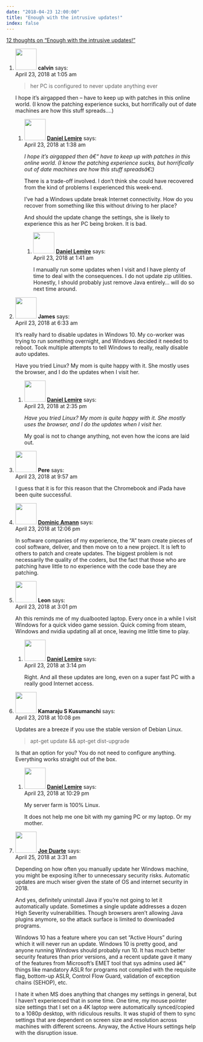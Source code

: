 ```yaml
---
date: "2018-04-23 12:00:00"
title: "Enough with the intrusive updates!"
index: false
---
```


[12 thoughts on &ldquo;Enough with the intrusive updates!&rdquo;](/lemire/blog/2018/04-23-enough-with-the-intrusive-updates)

<ol class="comment-list">
<li id="comment-301357" class="comment even thread-even depth-1 parent">
<div class="comment-author vcard">
<img alt src="https://secure.gravatar.com/avatar/5fea75a00f4d3d055f234aa6d187c884?s=56&#038;d=mm&#038;r=g" srcset="https://secure.gravatar.com/avatar/5fea75a00f4d3d055f234aa6d187c884?s=112&#038;d=mm&#038;r=g 2x" class="avatar avatar-56 photo" height="56" width="56" decoding="async" /> <b class="fn">calvin</b> <span class="says">says:</span> </div>
<div class="comment-metadata"><time datetime="2018-04-23T01:05:01+00:00">April 23, 2018 at 1:05 am</time></a> </div>
<div class="comment-content">
<blockquote><p>
her PC is configured to never update anything ever
</p></blockquote>
<p>I hope it&rsquo;s airgapped then &#8211; have to keep up with patches in this online world. (I know the patching experience sucks, but horrifically out of date machines are how this stuff spreads&#8230;.)</p>
</div>
<ol class="children">
<li id="comment-301359" class="comment byuser comment-author-lemire bypostauthor odd alt depth-2 parent">
<div class="comment-author vcard">
<img alt src="https://secure.gravatar.com/avatar/2ca999bef9535950f5b84281a4dab006?s=56&#038;d=mm&#038;r=g" srcset="https://secure.gravatar.com/avatar/2ca999bef9535950f5b84281a4dab006?s=112&#038;d=mm&#038;r=g 2x" class="avatar avatar-56 photo" height="56" width="56" decoding="async" /> <b class="fn"><a href="https://lemire.me/en/" class="url" rel="ugc">Daniel Lemire</a></b> <span class="says">says:</span> </div>
<div class="comment-metadata"><time datetime="2018-04-23T01:38:59+00:00">April 23, 2018 at 1:38 am</time></a> </div>
<div class="comment-content">
<p><em>I hope it&rsquo;s airgapped then â€“ have to keep up with patches in this online world. (I know the patching experience sucks, but horrifically out of date machines are how this stuff spreadsâ€¦)</em></p>
<p>There is a trade-off involved. I don&rsquo;t think she could have recovered from the kind of problems I experienced this week-end.</p>
<p>I&rsquo;ve had a Windows update break Internet connectivity. How do you recover from something like this without driving to her place?</p>
<p>And should the update change the settings, she is likely to experience this as her PC being broken. It is bad.</p>
</div>
<ol class="children">
<li id="comment-301360" class="comment byuser comment-author-lemire bypostauthor even depth-3">
<div class="comment-author vcard">
<img alt src="https://secure.gravatar.com/avatar/2ca999bef9535950f5b84281a4dab006?s=56&#038;d=mm&#038;r=g" srcset="https://secure.gravatar.com/avatar/2ca999bef9535950f5b84281a4dab006?s=112&#038;d=mm&#038;r=g 2x" class="avatar avatar-56 photo" height="56" width="56" loading="lazy" decoding="async" /> <b class="fn"><a href="https://lemire.me/en/" class="url" rel="ugc">Daniel Lemire</a></b> <span class="says">says:</span> </div>
<div class="comment-metadata"><time datetime="2018-04-23T01:41:20+00:00">April 23, 2018 at 1:41 am</time></a> </div>
<div class="comment-content">
<p>I manually run some updates when I visit and I have plenty of time to deal with the consequences. I do not update zip utilities. Honestly, I should probably just remove Java entirely&#8230; will do so next time around.</p>
</div>
</li>
</ol>
</li>
</ol>
</li>
<li id="comment-301389" class="comment odd alt thread-odd thread-alt depth-1 parent">
<div class="comment-author vcard">
<img alt src="https://secure.gravatar.com/avatar/7b69211885146814f86b3e5c3afb82d9?s=56&#038;d=mm&#038;r=g" srcset="https://secure.gravatar.com/avatar/7b69211885146814f86b3e5c3afb82d9?s=112&#038;d=mm&#038;r=g 2x" class="avatar avatar-56 photo" height="56" width="56" loading="lazy" decoding="async" /> <b class="fn">James</b> <span class="says">says:</span> </div>
<div class="comment-metadata"><time datetime="2018-04-23T06:33:29+00:00">April 23, 2018 at 6:33 am</time></a> </div>
<div class="comment-content">
<p>It&rsquo;s really hard to disable updates in Windows 10. My co-worker was trying to run something overnight, and Windows decided it needed to reboot. Took multiple attempts to tell Windows to really, really disable auto updates.</p>
<p>Have you tried Linux? My mom is quite happy with it. She mostly uses the browser, and I do the updates when I visit her.</p>
</div>
<ol class="children">
<li id="comment-301408" class="comment byuser comment-author-lemire bypostauthor even depth-2">
<div class="comment-author vcard">
<img alt src="https://secure.gravatar.com/avatar/2ca999bef9535950f5b84281a4dab006?s=56&#038;d=mm&#038;r=g" srcset="https://secure.gravatar.com/avatar/2ca999bef9535950f5b84281a4dab006?s=112&#038;d=mm&#038;r=g 2x" class="avatar avatar-56 photo" height="56" width="56" loading="lazy" decoding="async" /> <b class="fn"><a href="https://lemire.me/en/" class="url" rel="ugc">Daniel Lemire</a></b> <span class="says">says:</span> </div>
<div class="comment-metadata"><time datetime="2018-04-23T14:35:49+00:00">April 23, 2018 at 2:35 pm</time></a> </div>
<div class="comment-content">
<p><em>Have you tried Linux? My mom is quite happy with it. She mostly uses the browser, and I do the updates when I visit her.</em></p>
<p>My goal is not to change anything, not even how the icons are laid out.</p>
</div>
</li>
</ol>
</li>
<li id="comment-301394" class="comment odd alt thread-even depth-1">
<div class="comment-author vcard">
<img alt src="https://secure.gravatar.com/avatar/328b731022e8b4c9e14514536028f1e2?s=56&#038;d=mm&#038;r=g" srcset="https://secure.gravatar.com/avatar/328b731022e8b4c9e14514536028f1e2?s=112&#038;d=mm&#038;r=g 2x" class="avatar avatar-56 photo" height="56" width="56" loading="lazy" decoding="async" /> <b class="fn">Pere</b> <span class="says">says:</span> </div>
<div class="comment-metadata"><time datetime="2018-04-23T09:57:52+00:00">April 23, 2018 at 9:57 am</time></a> </div>
<div class="comment-content">
<p>I guess that it is for this reason that the Chromebook and iPada have been quite successful.</p>
</div>
</li>
<li id="comment-301403" class="comment even thread-odd thread-alt depth-1">
<div class="comment-author vcard">
<img alt src="https://secure.gravatar.com/avatar/1b5f40ec7c1e07935001188ea498d188?s=56&#038;d=mm&#038;r=g" srcset="https://secure.gravatar.com/avatar/1b5f40ec7c1e07935001188ea498d188?s=112&#038;d=mm&#038;r=g 2x" class="avatar avatar-56 photo" height="56" width="56" loading="lazy" decoding="async" /> <b class="fn"><a href="https://blog.lbs.ca/technology" class="url" rel="ugc external nofollow">Dominic Amann</a></b> <span class="says">says:</span> </div>
<div class="comment-metadata"><time datetime="2018-04-23T12:06:00+00:00">April 23, 2018 at 12:06 pm</time></a> </div>
<div class="comment-content">
<p>In software companies of my experience, the &ldquo;A&rdquo; team create pieces of cool software, deliver, and then move on to a new project. It is left to others to patch and create updates. The biggest problem is not necessarily the quality of the coders, but the fact that those who are patching have little to no experience with the code base they are patching.</p>
</div>
</li>
<li id="comment-301409" class="comment odd alt thread-even depth-1 parent">
<div class="comment-author vcard">
<img alt src="https://secure.gravatar.com/avatar/fc2156b8c0106a316efdfd04c89ec1f3?s=56&#038;d=mm&#038;r=g" srcset="https://secure.gravatar.com/avatar/fc2156b8c0106a316efdfd04c89ec1f3?s=112&#038;d=mm&#038;r=g 2x" class="avatar avatar-56 photo" height="56" width="56" loading="lazy" decoding="async" /> <b class="fn">Leon</b> <span class="says">says:</span> </div>
<div class="comment-metadata"><time datetime="2018-04-23T15:01:36+00:00">April 23, 2018 at 3:01 pm</time></a> </div>
<div class="comment-content">
<p>Ah this reminds me of my dualbooted laptop. Every once in a while I visit Windows for a quick video game session. Quick coming from steam, Windows and nvidia updating all at once, leaving me little time to play.</p>
</div>
<ol class="children">
<li id="comment-301412" class="comment byuser comment-author-lemire bypostauthor even depth-2">
<div class="comment-author vcard">
<img alt src="https://secure.gravatar.com/avatar/2ca999bef9535950f5b84281a4dab006?s=56&#038;d=mm&#038;r=g" srcset="https://secure.gravatar.com/avatar/2ca999bef9535950f5b84281a4dab006?s=112&#038;d=mm&#038;r=g 2x" class="avatar avatar-56 photo" height="56" width="56" loading="lazy" decoding="async" /> <b class="fn"><a href="https://lemire.me/en/" class="url" rel="ugc">Daniel Lemire</a></b> <span class="says">says:</span> </div>
<div class="comment-metadata"><time datetime="2018-04-23T15:14:46+00:00">April 23, 2018 at 3:14 pm</time></a> </div>
<div class="comment-content">
<p>Right. And all these updates are long, even on a super fast PC with a really good Internet access.</p>
</div>
</li>
</ol>
</li>
<li id="comment-301444" class="comment odd alt thread-odd thread-alt depth-1 parent">
<div class="comment-author vcard">
<img alt src="https://secure.gravatar.com/avatar/12ea44e05fa256ee19c888a00ce1dbb9?s=56&#038;d=mm&#038;r=g" srcset="https://secure.gravatar.com/avatar/12ea44e05fa256ee19c888a00ce1dbb9?s=112&#038;d=mm&#038;r=g 2x" class="avatar avatar-56 photo" height="56" width="56" loading="lazy" decoding="async" /> <b class="fn">Kamaraju S Kusumanchi</b> <span class="says">says:</span> </div>
<div class="comment-metadata"><time datetime="2018-04-23T22:08:29+00:00">April 23, 2018 at 10:08 pm</time></a> </div>
<div class="comment-content">
<p>Updates are a breeze if you use the stable version of Debian Linux.</p>
<blockquote><p>
apt-get update &amp;&amp; apt-get dist-upgrade
</p></blockquote>
<p>Is that an option for you? You do not need to configure anything. Everything works straight out of the box.</p>
</div>
<ol class="children">
<li id="comment-301445" class="comment byuser comment-author-lemire bypostauthor even depth-2">
<div class="comment-author vcard">
<img alt src="https://secure.gravatar.com/avatar/2ca999bef9535950f5b84281a4dab006?s=56&#038;d=mm&#038;r=g" srcset="https://secure.gravatar.com/avatar/2ca999bef9535950f5b84281a4dab006?s=112&#038;d=mm&#038;r=g 2x" class="avatar avatar-56 photo" height="56" width="56" loading="lazy" decoding="async" /> <b class="fn"><a href="https://lemire.me/en/" class="url" rel="ugc">Daniel Lemire</a></b> <span class="says">says:</span> </div>
<div class="comment-metadata"><time datetime="2018-04-23T22:29:10+00:00">April 23, 2018 at 10:29 pm</time></a> </div>
<div class="comment-content">
<p>My server farm is 100% Linux.</p>
<p>It does not help me one bit with my gaming PC or my laptop. Or my mother.</p>
</div>
</li>
</ol>
</li>
<li id="comment-301557" class="comment odd alt thread-even depth-1">
<div class="comment-author vcard">
<img alt src="https://secure.gravatar.com/avatar/46a12c8cf24f9d7f8ad7a1ef3ee5a010?s=56&#038;d=mm&#038;r=g" srcset="https://secure.gravatar.com/avatar/46a12c8cf24f9d7f8ad7a1ef3ee5a010?s=112&#038;d=mm&#038;r=g 2x" class="avatar avatar-56 photo" height="56" width="56" loading="lazy" decoding="async" /> <b class="fn"><a href="http://www.joseduarte.com" class="url" rel="ugc external nofollow">Joe Duarte</a></b> <span class="says">says:</span> </div>
<div class="comment-metadata"><time datetime="2018-04-25T03:31:14+00:00">April 25, 2018 at 3:31 am</time></a> </div>
<div class="comment-content">
<p>Depending on how often you manually update her Windows machine, you might be exposing it/her to unnecessary security risks. Automatic updates are much wiser given the state of OS and internet security in 2018.</p>
<p>And yes, definitely uninstall Java if you&rsquo;re not going to let it automatically update. Sometimes a single update addresses a dozen High Severity vulnerabilities. Though browsers aren&rsquo;t allowing Java plugins anymore, so the attack surface is limited to downloaded programs.</p>
<p>Windows 10 has a feature where you can set &ldquo;Active Hours&rdquo; during which it will never run an update. Windows 10 is pretty good, and anyone running Windows should probably run 10. It has much better security features than prior versions, and a recent update gave it many of the features from Microsoft&rsquo;s EMET tool that sys admins used â€“ things like mandatory ASLR for programs not compiled with the requisite flag, bottom-up ASLR, Control Flow Guard, validation of exception chains (SEHOP), etc.</p>
<p>I hate it when MS does anything that changes my settings in general, but I haven&rsquo;t experienced that in some time. One time, my mouse pointer size settings that I set on a 4K laptop were automatically synced/copied to a 1080p desktop, with ridiculous results. It was stupid of them to sync settings that are dependent on screen size and resolution across machines with different screens. Anyway, the Active Hours settings help with the disruption issue.</p>
</div>
</li>
</ol>
